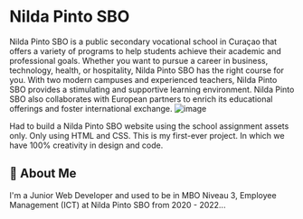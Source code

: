 
# Nilda Pinto SBO
Nilda Pinto SBO is a public secondary vocational school in Curaçao that offers a variety of programs to help students achieve their academic and professional goals. Whether you want to pursue a career in business, technology, health, or hospitality, Nilda Pinto SBO has the right course for you. With two modern campuses and experienced teachers, Nilda Pinto SBO provides a stimulating and supportive learning environment. Nilda Pinto SBO also collaborates with European partners to enrich its educational offerings and foster international exchange.
![image](https://github.com/GODiiKING/Nilda-Pinto-SBO/assets/80182745/00e2d8cc-84e8-4220-b8e3-4974f5064148)

Had to build a Nilda Pinto SBO website using the school assignment assets only.
Only using HTML and CSS. This is my first-ever project. In which we have 100% creativity in design and code.

## 🚀 About Me
I'm a Junior Web Developer and used to be in MBO Niveau 3, Employee Management (ICT) at Nilda Pinto SBO from 2020 - 2022...



